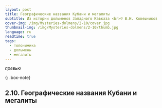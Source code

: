```yaml
---
layout: post
title: Географические названия Кубани и мегалиты
subtitle: Из истории дольменов Западного Кавказа <br>© В.Н. Ковешников
cover-img: /img/Mysteries-dolmens/2-10/cover.jpg
thumbnail-img: /img/Mysteries-dolmens/2-10/thumb.jpg
language: ru
readtime: true
tags:
  - топонимика
  - дольмены
  - мегалиты
---
```

_превью_

{: .box-note}
## 2.10. Географические названия Кубани и мегалиты

